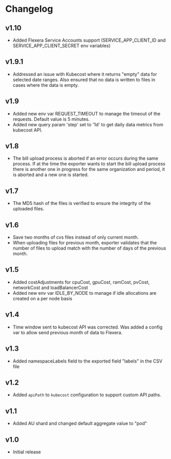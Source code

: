 # Changelog

## v1.10

-   Added Flexera Service Accounts support (SERVICE_APP_CLIENT_ID and SERVICE_APP_CLIENT_SECRET env variables)

## v1.9.1

-   Addressed an issue with Kubecost where it returns "empty" data for selected date ranges. Also ensured that no data is written to files in cases where the data is empty.

## v1.9

-   Added new env var REQUEST_TIMEOUT to manage the timeout of the requests. Default value is 5 minutes.
-   Added new query param 'step' set to '1d' to get daily data metrics from kubecost API.

## v1.8

-   The bill upload process is aborted if an error occurs during the same process. If at the time the exporter wants to start the bill upload process there is another one in progress for the same organization and period, it is aborted and a new one is started.

## v1.7

-   The MD5 hash of the files is verified to ensure the integrity of the uploaded files.

## v1.6

-   Save two months of cvs files instead of only current month.
-   When uploading files for previous month, exporter validates that the number of files to upload match with the number of days of the previous month.

## v1.5

-   Added costAdjustments for cpuCost, gpuCost, ramCost, pvCost, networkCost and loadBalancerCost
-   Added new env var IDLE_BY_NODE to manage if idle allocations are created on a per node basis

## v1.4

-   Time window sent to kubecost API was corrected. Was added a config var to allow send previous month of data to Flexera.

## v1.3

-   Added namespaceLabels field to the exported field "labels" in the CSV file

## v1.2

-   Added `apiPath` to `kubecost` configuration to support custom API paths.

## v1.1

-   Added AU shard and changed default aggregate value to "pod"

## v1.0

-   Initial release
